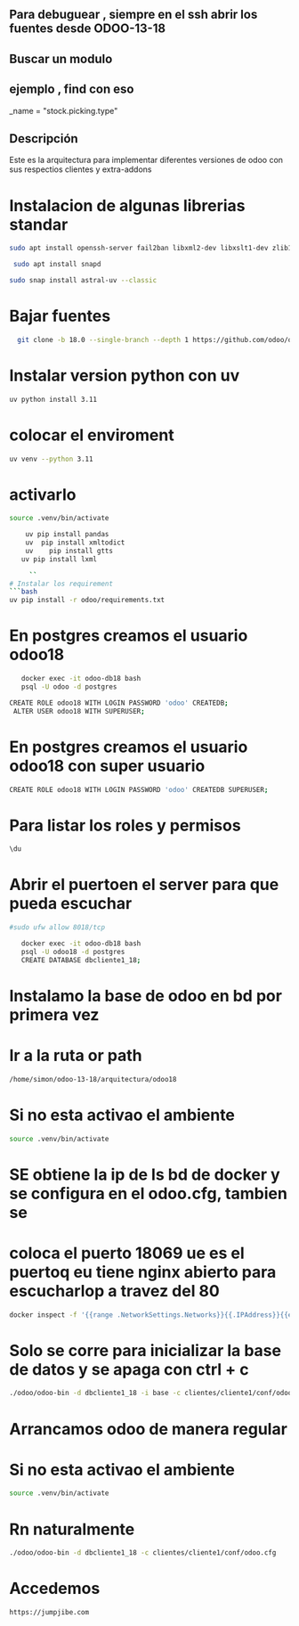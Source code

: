 ## Para debuguear , siempre en el ssh abrir los fuentes desde ODOO-13-18

## Buscar un modulo

## ejemplo , find con eso

\_name = "stock.picking.type"

## Descripción

Este es la arquitectura para implementar diferentes versiones de odoo con sus respectios clientes y extra-addons

# Instalacion de algunas librerias standar

```bash
sudo apt install openssh-server fail2ban libxml2-dev libxslt1-dev zlib1g-dev libsasl2-dev libldap2-dev build-essential libssl-dev libffi-dev libmysqlclient-dev libpq-dev libjpeg8-dev liblcms2-dev libblas-dev libatlas-base-dev git curl   fontconfig libxrender1 xfonts-75dpi xfonts-base -y

```

```bash
 sudo apt install snapd
```

```bash
sudo snap install astral-uv --classic
```

# Bajar fuentes

```bash
  git clone -b 18.0 --single-branch --depth 1 https://github.com/odoo/odoo.git odoo
```

# Instalar version python con uv

```bash
uv python install 3.11
```

# colocar el enviroment

```bash
uv venv --python 3.11
```

# activarlo

```bash
source .venv/bin/activate
```

````bash
    uv pip install pandas
    uv  pip install xmltodict
    uv    pip install gtts
   uv pip install lxml

     ``
# Instalar los requirement
```bash
uv pip install -r odoo/requirements.txt
````

# En postgres creamos el usuario odoo18

```bash
   docker exec -it odoo-db18 bash
   psql -U odoo -d postgres
```

```bash
CREATE ROLE odoo18 WITH LOGIN PASSWORD 'odoo' CREATEDB;
 ALTER USER odoo18 WITH SUPERUSER;
```

# En postgres creamos el usuario odoo18 con super usuario

```bash
CREATE ROLE odoo18 WITH LOGIN PASSWORD 'odoo' CREATEDB SUPERUSER;
```

# Para listar los roles y permisos

```bash
\du
```

# Abrir el puertoen el server para que pueda escuchar

```bash
#sudo ufw allow 8018/tcp
```
```bash
   docker exec -it odoo-db18 bash
   psql -U odoo18 -d postgres
   CREATE DATABASE dbcliente1_18;
```
# Instalamo la base de odoo en bd por primera vez

# Ir a la ruta or path
```bash
/home/simon/odoo-13-18/arquitectura/odoo18
```


# Si no esta activao el ambiente

```bash
source .venv/bin/activate
```
# SE obtiene la ip de ls bd de docker y se configura en el odoo.cfg, tambien se
# coloca el puerto 18069 ue es el puertoq eu tiene nginx abierto para escucharlop a travez del 80

```bash
docker inspect -f '{{range .NetworkSettings.Networks}}{{.IPAddress}}{{end}}' odoo-db18
```
# Solo se corre para inicializar la base de datos y se apaga con ctrl + c
```bash
./odoo/odoo-bin -d dbcliente1_18 -i base -c clientes/cliente1/conf/odoo.cfg
```

# Arrancamos odoo de manera regular
# Si no esta activao el ambiente

```bash
source .venv/bin/activate
```
# Rn naturalmente
```bash
./odoo/odoo-bin -d dbcliente1_18 -c clientes/cliente1/conf/odoo.cfg
```
# Accedemos
```bash
https://jumpjibe.com
```
